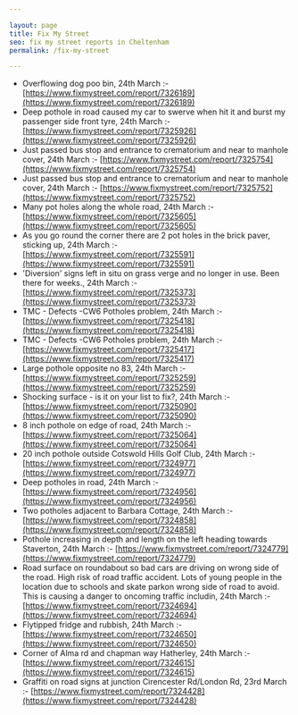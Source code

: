 ```yaml
---

layout: page
title: Fix My Street
seo: fix my street reports in Cheltenham
permalink: /fix-my-street

---
```


<!-- fix_marker starts -->

- Overflowing dog poo bin, 24th March :- [https://www.fixmystreet.com/report/7326189](https://www.fixmystreet.com/report/7326189)
- Deep pothole in road caused my car to swerve when hit it and burst my passenger side front tyre, 24th March :- [https://www.fixmystreet.com/report/7325926](https://www.fixmystreet.com/report/7325926)
- Just passed bus stop and entrance to crematorium and near to manhole cover, 24th March :- [https://www.fixmystreet.com/report/7325754](https://www.fixmystreet.com/report/7325754)
- Just passed bus stop and entrance to crematorium and near to manhole cover, 24th March :- [https://www.fixmystreet.com/report/7325752](https://www.fixmystreet.com/report/7325752)
- Many pot holes along the whole road, 24th March :- [https://www.fixmystreet.com/report/7325605](https://www.fixmystreet.com/report/7325605)
- As you go round the corner there are 2 pot holes in the brick paver, sticking up, 24th March :- [https://www.fixmystreet.com/report/7325591](https://www.fixmystreet.com/report/7325591)
- 'Diversion' signs left in situ on grass verge and no longer in use. Been there for weeks., 24th March :- [https://www.fixmystreet.com/report/7325373](https://www.fixmystreet.com/report/7325373)
- TMC - Defects -CW6 Potholes  problem, 24th March :- [https://www.fixmystreet.com/report/7325418](https://www.fixmystreet.com/report/7325418)
- TMC - Defects -CW6 Potholes  problem, 24th March :- [https://www.fixmystreet.com/report/7325417](https://www.fixmystreet.com/report/7325417)
- Large pothole opposite no 83, 24th March :- [https://www.fixmystreet.com/report/7325259](https://www.fixmystreet.com/report/7325259)
- Shocking surface - is it on your list to fix?, 24th March :- [https://www.fixmystreet.com/report/7325090](https://www.fixmystreet.com/report/7325090)
- 8 inch pothole on edge of road, 24th March :- [https://www.fixmystreet.com/report/7325064](https://www.fixmystreet.com/report/7325064)
- 20 inch pothole outside Cotswold Hills Golf Club, 24th March :- [https://www.fixmystreet.com/report/7324977](https://www.fixmystreet.com/report/7324977)
- Deep potholes in road, 24th March :- [https://www.fixmystreet.com/report/7324956](https://www.fixmystreet.com/report/7324956)
- Two potholes adjacent to Barbara Cottage, 24th March :- [https://www.fixmystreet.com/report/7324858](https://www.fixmystreet.com/report/7324858)
- Pothole increasing in depth and length on the left heading towards Staverton, 24th March :- [https://www.fixmystreet.com/report/7324779](https://www.fixmystreet.com/report/7324779)
- Road surface on roundabout so bad cars are driving on wrong side of the road. High risk of road traffic accident. Lots of young people in the location due to schools and skate parkon wrong side of road to avoid. This is causing a danger to oncoming traffic includin, 24th March :- [https://www.fixmystreet.com/report/7324694](https://www.fixmystreet.com/report/7324694)
- Flytipped fridge and rubbish, 24th March :- [https://www.fixmystreet.com/report/7324650](https://www.fixmystreet.com/report/7324650)
- Corner of Alma rd and chapman way Hatherley, 24th March :- [https://www.fixmystreet.com/report/7324615](https://www.fixmystreet.com/report/7324615)
- Graffiti on road signs at junction Cirencester Rd/London Rd, 23rd March :- [https://www.fixmystreet.com/report/7324428](https://www.fixmystreet.com/report/7324428)

<!-- fix_marker ends -->